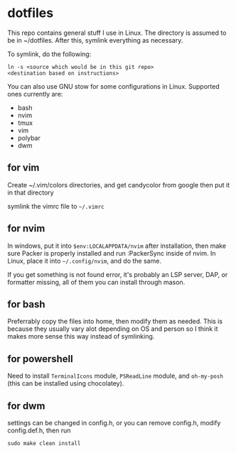 # dotfiles
This repo contains general stuff I use in Linux. The directory is
assumed to be in ~/dotfiles. After this, symlink everything as necessary.

To symlink, do the following:
```
ln -s <source which would be in this git repo>
<destination based on instructions>
```

You can also use GNU stow for some configurations in Linux. Supported ones currently are:
- bash
- nvim
- tmux
- vim
- polybar
- dwm

## for vim
Create ~/.vim/colors directories, and get candycolor from google then put
it in that directory

symlink the vimrc file to `~/.vimrc`

## for nvim
In windows, put it into `$env:LOCALAPPDATA/nvim` after installation, then
make sure Packer is properly installed and run :PackerSync inside of
nvim. In Linux, place it into `~/.config/nvim`, and do the same.

If you get something is not found error, it's probably an LSP server,
DAP, or formatter missing, all of them you can install through mason.

## for bash
Preferrably copy the files into home, then modify them as needed. This is
because they usually vary alot depending on OS and person so I think
it makes more sense this way instead of symlinking.

## for powershell
Need to install `TerminalIcons` module, `PSReadLine` module, and `oh-my-posh` (this
can be installed using chocolatey).

## for dwm
settings can be changed in config.h, or you can remove config.h, modify config.def.h, then run
```
sudo make clean install
```
